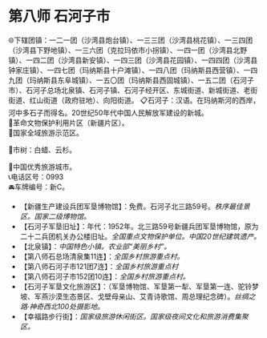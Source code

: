 # 第八师 石河子市  
🌐下辖团镇：一二一团（沙湾县炮台镇）、一三三团（沙湾县桃花镇）、一三四团（沙湾县下野地镇）、一三六团（克拉玛依市小拐镇）、一四一团（沙湾县北野镇）、一四二团（沙湾县新安镇）、一四三团（沙湾县花园镇）、一四四团（沙湾县钟家庄镇）、一四七团（玛纳斯县十户滩镇）、一四八团（玛纳斯县西营镇）、一四九团（玛纳斯县东阜城镇）、一五〇团（玛纳斯县西固城镇）、一五二团（石河子市）、石河子总场北泉镇、石河子镇、石河子经开区、东城街道、新城街道、老街街道、红山街道（政府驻地）、向阳街道。
📋石河子：汉语。在玛纳斯河的西岸，河中多石子而得名。20世纪50年代中国人民解放军建设的新城。  
🚩革命文物保护利用片区（新疆片区）。  
🚩国家全域旅游示范区。  
  
🌳市树：白蜡、云杉。  
  
🏅中国优秀旅游城市。  
📞电话区号：0993  
🚘车牌编号：新C。  

* 【新疆生产建设兵团军垦博物馆】：免费。石河子北三路59号。*秩序最佳景区。国家二级博物馆。*  
* 【石河子军垦旧址】：年代：1952年。北三路59号新疆兵团军垦博物馆，原为二十二兵团机关办公楼旧址。*全国重点文物保护单位。中国20世纪建筑遗产。*  
* 【北泉镇】：*中国特色小镇。农业部“美丽乡村”。*  
* 【第八师石总场清泉集11连】：*全国乡村旅游重点村。*  
* 【第八师石河子市121团7连】：*全国乡村旅游重点村*  
* 【第八师石河子市152团10连】：*全国乡村旅游重点村。*  
* 【石河子军垦文化旅游区】：（军垦博物馆、军垦第一犁、军垦第一连、驼铃梦坡、军燕沙漠生态景区、戈壁母亲山、艾青诗歌馆、周总理纪念碑）。*丝绸之路·神奇西北100处摄影地。*  
* 【幸福路步行街】：*国家级旅游休闲街区。国家级夜间文化和旅游消费集聚区。*  